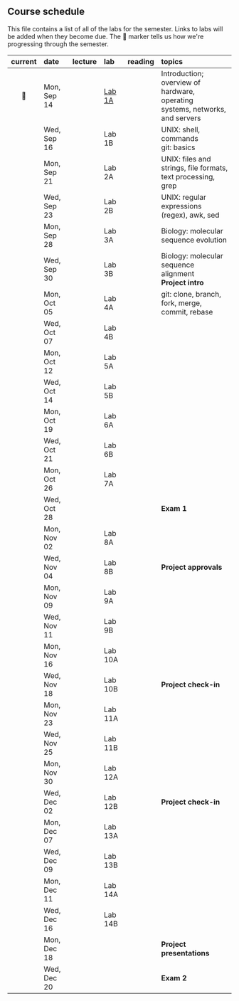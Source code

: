 
## Course schedule

This file contains a list of all of the labs for the semester. Links to labs will be added when they become due. The :pig: marker tells us how we're progressing through the semester.

| current | date        | lecture | lab     | reading | topics |
| :-:     | :--         | :-      |   :-    | :--     | :--    |
|   :pig: | Mon, Sep 14 |         | [Lab 1A](https://github.com/WUSTL-Biol4220/home/labs/lab_1A.md) | | Introduction; overview of hardware, operating<br>systems, networks, and servers |
|         | Wed, Sep 16 |         | Lab 1B | | UNIX: shell, commands<br>git: basics|
|         | Mon, Sep 21 |         | Lab 2A |  | UNIX: files and strings, file formats,<br>text processing, grep |
|         | Wed, Sep 23 |         | Lab 2B |  | UNIX: regular expressions (regex), awk, sed |
|         | Mon, Sep 28 |         | Lab 3A |  | Biology: molecular sequence evolution |
|         | Wed, Sep 30 |         | Lab 3B |  | Biology: molecular sequence alignment<br>**Project intro** |
|         | Mon, Oct 05 |         | Lab 4A |  | git: clone, branch, fork, merge, commit, rebase  |
|         | Wed, Oct 07 |         | Lab 4B |  |  |
|         | Mon, Oct 12 |         | Lab 5A |  |  |
|         | Wed, Oct 14 |         | Lab 5B |  |  |
|         | Mon, Oct 19 |         | Lab 6A |  |  |
|         | Wed, Oct 21 |         | Lab 6B |  |  |
|         | Mon, Oct 26 |         | Lab 7A |  |  |
|         | Wed, Oct 28 |         |         |  |  **Exam 1** |
|         | Mon, Nov 02 |         | Lab 8A |  |  |
|         | Wed, Nov 04 |         | Lab 8B |  | **Project approvals** |
|         | Mon, Nov 09 |         | Lab 9A |  |  |
|         | Wed, Nov 11 |         | Lab 9B |  |  |
|         | Mon, Nov 16 |         | Lab 10A |  |  |
|         | Wed, Nov 18 |         | Lab 10B |  | **Project check-in**  |
|         | Mon, Nov 23 |         | Lab 11A |  |   |
|         | Wed, Nov 25 |         | Lab 11B |  |   |
|         | Mon, Nov 30 |         | Lab 12A |  |   |
|         | Wed, Dec 02 |         | Lab 12B |  | **Project check-in**   |
|         | Mon, Dec 07 |         | Lab 13A |  |   |
|         | Wed, Dec 09 |         | Lab 13B |  |   |
|         | Mon, Dec 11 |         | Lab 14A |  |   |
|         | Wed, Dec 16 |         | Lab 14B |  |   |
|         | Mon, Dec 18 |         |         |  | **Project presentations**  |
|         | Wed, Dec 20 |         |         |  | **Exam 2**  |

